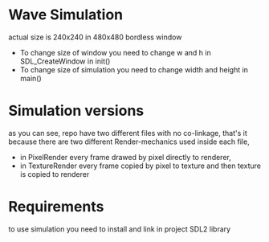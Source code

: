 # Wave Simulation

actual size is 240x240 in 480x480 bordless window

- To change size of window you need to change w and h in SDL_CreateWindow in init()
- To change size of simulation you need to change width and height in main()

# Simulation versions

as you can see, repo have two different files with no co-linkage,
that's it because there are two different Render-mechanics used inside each file,
- in PixelRender every frame drawed by pixel directly to renderer,
- in TextureRender every frame copied by pixel to texture and then texture is copied to renderer

# Requirements

to use simulation you need to install and link in project SDL2 library